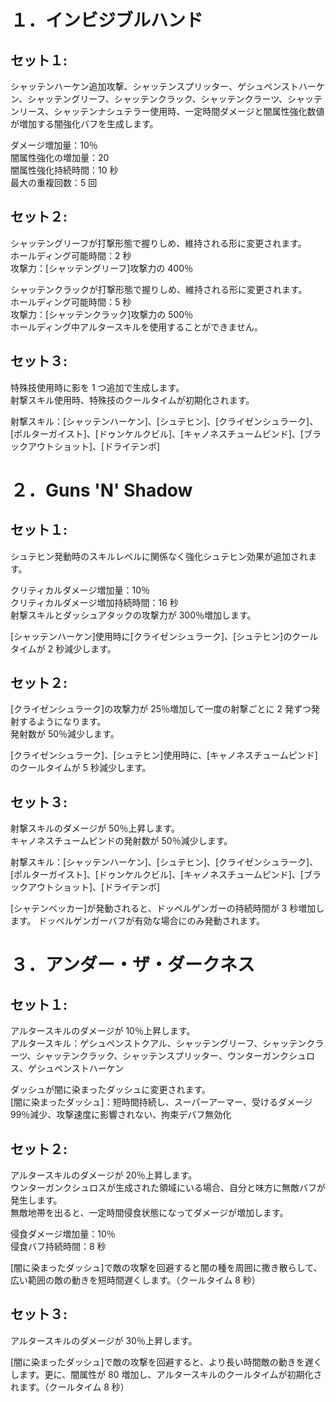 # １．インビジブルハンド

## セット１:

シャッテンハーケン追加攻撃、シャッテンスプリッター、ゲシュペンストハーケン、シャッテングリーフ、シャッテンクラック、シャッテンクラーツ、シャッテンリース、シャッテンナシュテラー使用時、一定時間ダメージと闇属性強化数値が増加する闇強化バフを生成します。

ダメージ増加量：10％  
闇属性強化の増加量：20  
闇属性強化持続時間：10 秒  
最大の重複回数：5 回

## セット２:

シャッテングリーフが打撃形態で握りしめ、維持される形に変更されます。  
ホールディング可能時間：2 秒  
攻撃力：[シャッテングリーフ]攻撃力の 400％

シャッテンクラックが打撃形態で握りしめ、維持される形に変更されます。  
ホールディング可能時間：5 秒  
攻撃力：[シャッテンクラック]攻撃力の 500％  
ホールディング中アルタースキルを使用することができません。

## セット３:

特殊技使用時に影を 1 つ追加で生成します。  
射撃スキル使用時、特殊技のクールタイムが初期化されます。

射撃スキル：[シャッテンハーケン]、[シュテヒン]、[クライゼンシュラーク]、[ポルターガイスト]、[ドゥンケルクビル]、[キャノネスチュームピンド]、[ブラックアウトショット]、[ドライテンポ]

# ２．Guns 'N' Shadow

## セット１:

シュテヒン発動時のスキルレベルに関係なく強化シュテヒン効果が追加されます。

クリティカルダメージ増加量：10％  
クリティカルダメージ増加持続時間：16 秒  
射撃スキルとダッシュアタックの攻撃力が 300％増加します。

[シャッテンハーケン]使用時に[クライゼンシュラーク]、[シュテヒン]のクールタイムが 2 秒減少します。

## セット２:

[クライゼンシュラーク]の攻撃力が 25％増加して一度の射撃ごとに 2 発ずつ発射するようになります。  
発射数が 50％減少します。

[クライゼンシュラーク]、[シュテヒン]使用時に、[キャノネスチュームピンド]のクールタイムが 5 秒減少します。

## セット３:

射撃スキルのダメージが 50％上昇します。  
キャノネスチュームピンドの発射数が 50％減少します。

射撃スキル：[シャッテンハーケン]、[シュテヒン]、[クライゼンシュラーク]、[ポルターガイスト]、[ドゥンケルクビル]、[キャノネスチュームピンド]、[ブラックアウトショット]、[ドライテンポ]

[シャテンベッカー]が発動されると、ドッペルゲンガーの持続時間が 3 秒増加します。 ドッペルゲンガーバフが有効な場合にのみ発動されます。

# ３．アンダー・ザ・ダークネス

## セット１:

アルタースキルのダメージが 10％上昇します。  
アルタースキル：ゲシュペンストクアル、シャッテングリーフ、シャッテンクラーツ、シャッテンクラック、シャッテンスプリッター、ウンターガンクシュロス、ゲシュペンストハーケン

ダッシュが闇に染まったダッシュに変更されます。  
[闇に染まったダッシュ]：短時間持続し、スーパーアーマー、受けるダメージ 99％減少、攻撃速度に影響されない、拘束デバフ無効化

## セット２:

アルタースキルのダメージが 20％上昇します。  
ウンターガンクシュロスが生成された領域にいる場合、自分と味方に無敵バフが発生します。  
無敵地帯を出ると、一定時間侵食状態になってダメージが増加します。

侵食ダメージ増加量：10％  
侵食バフ持続時間：8 秒

[闇に染まったダッシュ]で敵の攻撃を回避すると闇の種を周囲に撒き散らして、広い範囲の敵の動きを短時間遅くします。（クールタイム 8 秒）

## セット３:

アルタースキルのダメージが 30％上昇します。

[闇に染まったダッシュ]で敵の攻撃を回避すると、より長い時間敵の動きを遅くします。更に、闇属性が 80 増加し、アルタースキルのクールタイムが初期化されます。（クールタイム 8 秒）
